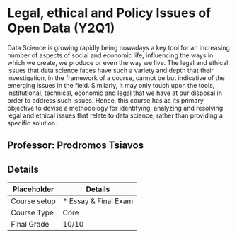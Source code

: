 # Legal, ethical and Policy Issues of Open Data (Y2Q1)
Data Science is growing rapidly being nowadays a key tool for an increasing number of 
aspects of social and economic life, influencing the ways in which we create, we produce 
or even the way we live. The legal and ethical issues that data science faces have such 
a variety and depth that their investigation, in the framework of a course, cannot be 
but indicative of the emerging issues in the field. Similarly, it may only touch upon 
the tools, institutional, technical, economic and legal that we have at our disposal 
in order to address such issues. Hence, this course has as its primary objective to 
devise a methodology for identifying, analyzing and resolving legal and ethical issues 
that relate to data science, rather than providing a specific solution. 

## Professor: Prodromos Tsiavos 

## Details
| Placeholder    | Details              | 
|----------------|----------------------|
| Course setup   | * Essay & Final Exam | 
| Course Type    | Core                 | 
| Final Grade    | 10/10                | 

